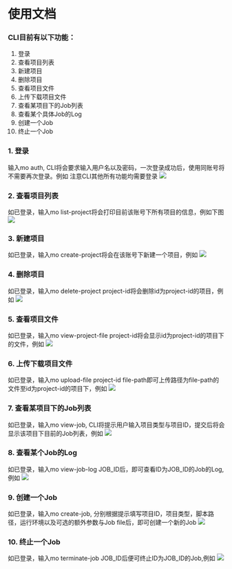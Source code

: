 # 使用文档
### CLI目前有以下功能：
1.	登录
2.	查看项目列表
3.	新建项目
4.	删除项目
5.	查看项目文件
6.	上传下载项目文件
7.	查看某项目下的Job列表
8.	查看某个具体Job的Log
9.	创建一个Job
10.	终止一个Job

### 1.	登录
输入mo auth, CLI将会要求输入用户名以及密码，一次登录成功后，使用同账号将不需要再次登录。例如 
注意CLI其他所有功能均需要登录
![](https://imgbed.momodel.cn/denglu.png)
### 2.	查看项目列表
如已登录，输入mo list-project将会打印目前该账号下所有项目的信息，例如下图 
![](https://imgbed.momodel.cn/chakanxiangmu.png)
### 3.	新建项目
如已登录，输入mo create-project将会在该账号下新建一个项目，例如 
![](https://imgbed.momodel.cn/xinjianxiangmu.png)
### 4.	删除项目
如已登录，输入mo delete-project project-id将会删除id为project-id的项目，例如 
![](https://imgbed.momodel.cn/shanchuxiangmu.png)
### 5.	查看项目文件
如已登录，输入mo view-project-file project-id将会显示id为project-id的项目下的文件，例如 
![](https://imgbed.momodel.cn/xiangkanxiangmuwenjina.png)
### 6.	上传下载项目文件
如已登录，输入mo upload-file project-id file-path即可上传路径为file-path的文件至id为project-id的项目下，例如 
![](https://imgbed.momodel.cn/shangchaunxiazaiwenjian.png)
### 7.	查看某项目下的Job列表
如已登录，输入mo view-job, CLI将提示用户输入项目类型与项目ID，提交后将会显示该项目下目前的Job列表，例如
 ![](https://imgbed.momodel.cn/chakanxianjobliebiao.png)
### 8.	查看某个Job的Log
如已登录，输入mo view-job-log JOB_ID后，即可查看ID为JOB_ID的Job的Log,例如 
![](https://imgbed.momodel.cn/chakanjobdelog.png)
### 9.	创建一个Job
如已登录，输入mo create-job, 分别根据提示填写项目ID，项目类型，脚本路径，运行环境以及可选的额外参数与Job file后，即可创建一个新的Job
 ![](https://imgbed.momodel.cn/chuangjianjob.png)
### 10.		终止一个Job
如已登录，输入mo terminate-job JOB_ID后便可终止ID为JOB_ID的Job,例如
![](https://imgbed.momodel.cn/zhongzhijob.png)
